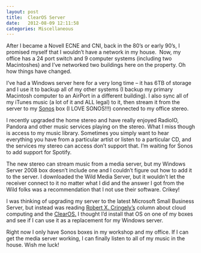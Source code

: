 ```yaml
---
layout: post
title:  ClearOS Server
date:   2012-08-09 12:11:58
categories: Miscellaneous
---
```

After I became a Novell ECNE and CNI, back in the 80’s or early 90’s, I promised myself that I wouldn’t have a network in my house.  Now, my office has a 24 port switch and 9 computer systems (including two Macintoshes) and I’ve networked two buildings here on the property. Oh how things have changed.

I’ve had a Windows server here for a very long time – it has 6TB of storage and I use it to backup all of my other systems (I backup my primary Macintosh computer to an AirPort in a different building). I also sync all of my iTunes music (a lot of it and ALL legal) to it, then stream it from the server to my [Sonos](http://www.sonos.com) box (I LOVE SONOS!!!) connected to my office stereo.

I recently upgraded the home stereo and have really enjoyed RadioIO, Pandora and other music services playing on the stereo. What I miss though is access to my music library. Sometimes you simply want to hear everything you have from a particular artist or listen to a particular CD, and the services my stereo can access don’t support that. I’m waiting for Sonos to add support for Spotify.

The new stereo can stream music from a media server, but my Windows Server 2008 box doesn’t include one and I couldn’t figure out how to add it to the server. I downloaded the Wild Media Server, but it wouldn’t let the receiver connect to it no matter what I did and the answer I got from the Wild folks was a recommendation that I not use their software. Crikey!

I was thinking of upgrading my server to the latest Microsoft Small Business Server, but instead was reading [Robert X. Cringely’s](http://www.cringely.com/belt-suspenders-cloud-storage-122387) column about cloud computing and the [ClearOS](http://www.clearcenter.com/Software/clearos-overview.html)[.](http://www.clearcenter.com/Software/clearos-overview.html.) I thought I’d install that OS on one of my boxes and see if I can use it as a replacement for my Windows server.

Right now I only have Sonos boxes in my workshop and my office. If I can get the media server working, I can finally listen to all of my music in the house. Wish me luck!
